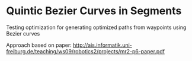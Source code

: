 # Quintic Bezier Curves in Segments

Testing optimization for generating optimized paths from waypoints using Bezier curves

Approach based on paper: http://ais.informatik.uni-freiburg.de/teaching/ws09/robotics2/projects/mr2-p6-paper.pdf
